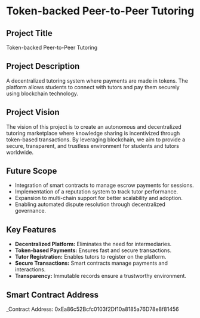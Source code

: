 # Token-backed Peer-to-Peer Tutoring

## Project Title
Token-backed Peer-to-Peer Tutoring

## Project Description
A decentralized tutoring system where payments are made in tokens. The platform allows students to connect with tutors and pay them securely using blockchain technology.



## Project Vision
The vision of this project is to create an autonomous and decentralized tutoring marketplace where knowledge sharing is incentivized through token-based transactions. By leveraging blockchain, we aim to provide a secure, transparent, and trustless environment for students and tutors worldwide.

## Future Scope
- Integration of smart contracts to manage escrow payments for sessions.
- Implementation of a reputation system to track tutor performance.
- Expansion to multi-chain support for better scalability and adoption.
- Enabling automated dispute resolution through decentralized governance.

## Key Features
- **Decentralized Platform:** Eliminates the need for intermediaries.
- **Token-based Payments:** Ensures fast and secure transactions.
- **Tutor Registration:** Enables tutors to register on the platform.
- **Secure Transactions:** Smart contracts manage payments and interactions.
- **Transparency:** Immutable records ensure a trustworthy environment.
## Smart Contract Address
_Contract Address: 0xEa86c52Bcfc0103f2Df10a8185a76D78e8f81456
